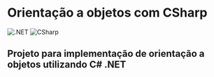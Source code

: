 <h1>Orientação a objetos com CSharp</h1>

![.NET](https://img.shields.io/badge/.NET-5C2D91?style=for-the-badge&logo=.net&logoColor=white)
![CSharp](https://img.shields.io/badge/C%23-239120?style=for-the-badge&logo=c-sharp&logoColor=white)

<h2>Projeto para implementação de orientação a objetos utilizando C# .NET</h2>

